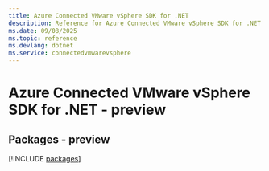```yaml
---
title: Azure Connected VMware vSphere SDK for .NET
description: Reference for Azure Connected VMware vSphere SDK for .NET
ms.date: 09/08/2025
ms.topic: reference
ms.devlang: dotnet
ms.service: connectedvmwarevsphere
---
```

# Azure Connected VMware vSphere SDK for .NET - preview
## Packages - preview
[!INCLUDE [packages](connected-vmware-vsphere-index.md)]